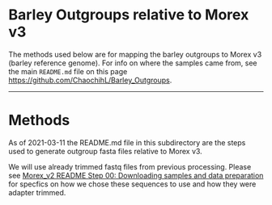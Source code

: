 # Barley Outgroups relative to Morex v3

The methods used below are for mapping the barley outgroups to Morex v3 (barley reference genome). For info on where the samples came from, see the main `README.md` file on this page https://github.com/ChaochihL/Barley_Outgroups.

---

# Methods

As of 2021-03-11 the README.md file in this subdirectory are the steps used to generate outgroup fasta files relative to Morex v3.

We will use already trimmed fastq files from previous processing. Please see [Morex_v2 README Step 00: Downloading samples and data preparation](https://github.com/ChaochihL/Barley_Outgroups/tree/master/morex_v2) for specfics on how we chose these sequences to use and how they were adapter trimmed.


